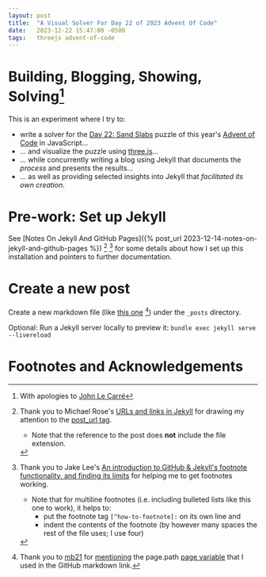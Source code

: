 ```yaml
---
layout: post
title:  "A Visual Solver For Day 22 of 2023 Advent Of Code"
date:   2023-12-22 15:47:00 -0500
tags:   threejs advent-of-code
---
```


# Building, Blogging, Showing, Solving[^le-carre]

This is an experiment where I try to:
* write a solver for the [Day 22: Sand Slabs](https://adventofcode.com/2023/day/22) puzzle of this year's [Advent of Code](https://adventofcode.com/2023/about) in JavaScript...
* ... and visualize the puzzle using [three.js](https://github.com/mrdoob/three.js/#readme)...
* ... while concurrently writing a blog using Jekyll that documents the *process* and presents the results...
* ... as well as providing selected insights into Jekyll that *facilitated its own creation*.

# Pre-work: Set up Jekyll

See [Notes On Jekyll And GitHub Pages]({% post_url 2023-12-14-notes-on-jekyll-and-github-pages %}) [^how-to-link] [^how-to-footnote] for some details about how I set up this installation and pointers to further documentation.

# Create a new post

Create a new markdown file (like [this one](https://github.com/Russ741/russ741.github.io/blob/main/{{page.path}}?plain=1) [^how-to-page-path]) under the ```_posts``` directory.

Optional: Run a Jekyll server locally to preview it: ```bundle exec jekyll serve --livereload```

# Footnotes and Acknowledgements
[^le-carre]:
    With apologies to [John Le Carré](https://en.wikipedia.org/wiki/Tinker_Tailor_Soldier_Spy)

[^how-to-link]:
    Thank you to Michael Rose's [URLs and links in Jekyll](https://mademistakes.com/mastering-jekyll/how-to-link/#-post_url--and--link--tags) for drawing my attention to the [post_url tag](https://jekyllrb.com/docs/liquid/tags/#linking-to-posts).
    * Note that the reference to the post does **not** include the file extension.

[^how-to-footnote]:
    Thank you to Jake Lee's [An introduction to GitHub & Jekyll's footnote functionality, and finding its limits](https://blog.jakelee.co.uk/footnote-experiments-on-github-and-jekyll/#supported-contents) for helping me to get footnotes working.
    * Note that for multiline footnotes (i.e. including bulleted lists like this one to work), it helps to:
        * put the footnote tag ```[^how-to-footnote]:``` on its own line and
        * indent the contents of the footnote (by however many spaces the rest of the file uses; I use four)

[^how-to-page-path]:
    Thank you to [mb21](https://stackoverflow.com/users/214446/mb21) for [mentioning](https://stackoverflow.com/a/13300410) the page.path [page variable](https://jekyllrb.com/docs/variables/#page-variables) that I used in the GitHub markdown link.
